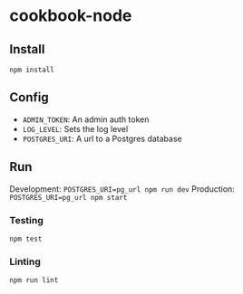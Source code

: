 cookbook-node
=============

## Install
`npm install`

## Config
  - `ADMIN_TOKEN`: An admin auth token
  - `LOG_LEVEL`: Sets the log level
  - `POSTGRES_URI`: A url to a Postgres database

## Run
Development: `POSTGRES_URI=pg_url npm run dev`
Production: `POSTGRES_URI=pg_url npm start`

### Testing
`npm test`

### Linting
`npm run lint`
